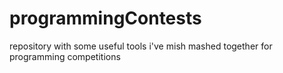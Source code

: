 programmingContests
===================

repository with some useful tools i've mish mashed together for programming competitions